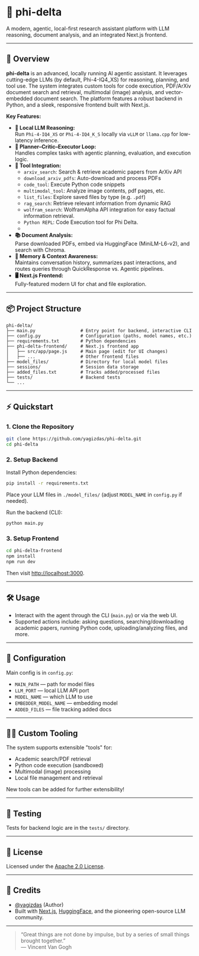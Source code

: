 # 🐍 phi-delta

A modern, agentic, local-first research assistant platform with LLM reasoning, document analysis, and an integrated Next.js frontend.

---

## 🚀 Overview

**phi-delta** is an advanced, locally running AI agentic assistant. It leverages cutting-edge LLMs (by default, Phi-4-IQ4_XS) for reasoning, planning, and tool use. The system integrates custom tools for code execution, PDF/ArXiv document search and retrieval, multimodal (image) analysis, and vector-embedded document search. The platform features a robust backend in Python, and a sleek, responsive frontend built with Next.js.

**Key Features:**
- **💬 Local LLM Reasoning:**  
  Run `Phi-4-IQ4_XS` or `Phi-4-IQ4_K_S` locally via `vLLM` or `llama.cpp` for low-latency inference.
- **🤖 Planner–Critic–Executor Loop:**  
  Handles complex tasks with agentic planning, evaluation, and execution logic.
- **🔧 Tool Integration:**  
  - `arxiv_search`: Search & retrieve academic papers from ArXiv API  
  - `download_arxiv_pdfs`: Auto-download and process PDFs  
  - `code_tool`: Execute Python code snippets  
  - `multimodal_tool`: Analyze image contents, pdf pages, etc. 
  - `list_files`: Explore saved files by type (e.g. `.pdf`)
  - `rag_search`: Retrieve relevant information from dynamic RAG
  - `wolfram_search`: WolframAlpha API integration for easy factual information retrieval.
  - `Python REPL`: Code Execution tool for Phi Delta.
  - 
- **📚 Document Analysis:**  
  Parse downloaded PDFs, embed via HuggingFace (MiniLM-L6-v2), and search with Chroma.
- **🧠 Memory & Context Awareness:**  
  Maintains conversation history, summarizes past interactions, and routes queries through QuickResponse vs. Agentic pipelines.
- **🖥️ Next.js Frontend:**  
  Fully-featured modern UI for chat and file exploration.

---

## 📦 Project Structure

```
phi-delta/
├── main.py                 # Entry point for backend, interactive CLI
├── config.py               # Configuration (paths, model names, etc.)
├── requirements.txt        # Python dependencies
├── phi-delta-frontend/     # Next.js frontend app
│   ├── src/app/page.js     # Main page (edit for UI changes)
│   ├── ...                 # Other frontend files
├── model_files/            # Directory for local model files
├── sessions/               # Session data storage
├── added_files.txt         # Tracks added/processed files
├── tests/                  # Backend tests
└── ...
```

---

## ⚡ Quickstart

### 1. Clone the Repository

```bash
git clone https://github.com/yagizdas/phi-delta.git
cd phi-delta
```

### 2. Setup Backend

Install Python dependencies:

```bash
pip install -r requirements.txt
```

Place your LLM files in `./model_files/` (adjust `MODEL_NAME` in `config.py` if needed).

Run the backend (CLI):

```bash
python main.py
```

### 3. Setup Frontend

```bash
cd phi-delta-frontend
npm install
npm run dev
```
Then visit [http://localhost:3000](http://localhost:3000).

---

## 🛠️ Usage

- Interact with the agent through the CLI (`main.py`) or via the web UI.
- Supported actions include: asking questions, searching/downloading academic papers, running Python code, uploading/analyzing files, and more.

---

## 🧩 Configuration

Main config is in `config.py`:

- `MAIN_PATH` — path for model files
- `LLM_PORT` — local LLM API port
- `MODEL_NAME` — which LLM to use
- `EMBEDDER_MODEL_NAME` — embedding model
- `ADDED_FILES` — file tracking added docs

---

## 👨‍💻 Custom Tooling

The system supports extensible "tools" for:
- Academic search/PDF retrieval
- Python code execution (sandboxed)
- Multimodal (image) processing
- Local file management and retrieval

New tools can be added for further extensibility!

---

## 🧪 Testing

Tests for backend logic are in the `tests/` directory.

---

## 📜 License

Licensed under the [Apache 2.0 License](LICENSE).

---

## 🙏 Credits

- [@yagizdas](https://github.com/yagizdas) (Author)
- Built with [Next.js](https://nextjs.org), [HuggingFace](https://huggingface.co), and the pioneering open-source LLM community.

---

> “Great things are not done by impulse, but by a series of small things brought together.”  
> — Vincent Van Gogh
